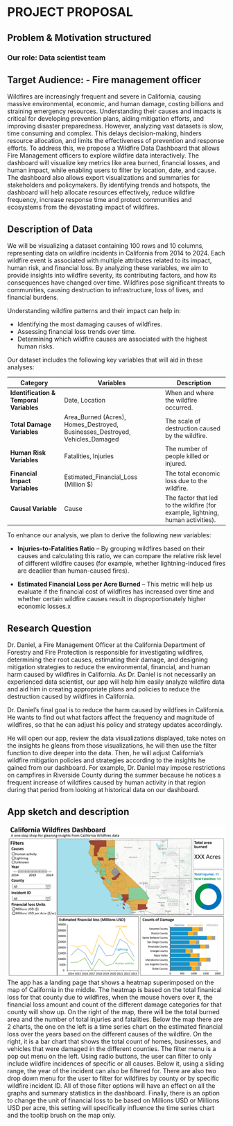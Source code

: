 <!-- TO BE UPDATED BASED ON COLLABORATIVE GOOGLE DOC: https://docs.google.com/document/d/15RFVEje4KcVk8RdTqWSU9hqasnSogVI98SqBVtU6uJw/edit?tab=t.0 
 -->
# PROJECT PROPOSAL
## Problem & Motivation structured
### Our role: Data scientist team

## Target Audience: - Fire management officer 

Wildfires are increasingly frequent and severe in California, causing massive environmental, economic, and human damage, costing billions and straining emergency resources. Understanding their causes and impacts is critical for developing prevention plans, aiding mitigation efforts, and improving disaster preparedness.  However, analyzing vast datasets is slow, time consuming and complex. This delays decision-making, hinders resource allocation, and limits the effectiveness of prevention and response efforts.
To address this, we propose a Wildfire Data Dashboard that allows Fire Management officers to explore wildfire data interactively. The dashboard will visualize key metrics like area burned, financial losses, and human impact, while enabling users to filter by location, date, and cause. The dashboard also allows export visualizations and summaries for stakeholders and policymakers. 
By identifying trends and hotspots, the dashboard will help allocate resources effectively, reduce wildfire frequency, increase response time and protect communities and ecosystems from the devastating impact of wildfires. 


## Description of Data

We will be visualizing a dataset containing 100 rows and 10 columns, representing data on wildfire incidents in California from 2014 to 2024. Each wildfire event is associated with multiple attributes related to its impact, human risk, and financial loss. By analyzing these variables, we aim to provide insights into wildfire severity, its contributing factors, and how its consequences have changed over time. Wildfires pose significant threats to communities, causing destruction to infrastructure, loss of lives, and financial burdens. 

Understanding wildfire patterns and their impact can help in:

-  Identifying the most damaging causes of wildfires.
-  Assessing financial loss trends over time.
-  Determining which wildfire causes are associated with the highest human risks.

Our dataset includes the following key variables that will aid in these analyses:

| **Category**                     | **Variables**                                         | **Description**                                                 |
|----------------------------------|------------------------------------------------------|-----------------------------------------------------------------|
| **Identification & Temporal Variables** | Date, Location                                   | When and where the wildfire occurred.                          |
| **Total Damage Variables**        | Area_Burned (Acres), Homes_Destroyed, Businesses_Destroyed, Vehicles_Damaged | The scale of destruction caused by the wildfire.               |
| **Human Risk Variables**          | Fatalities, Injuries                               | The number of people killed or injured.                        |
| **Financial Impact Variables**    | Estimated_Financial_Loss (Million $)              | The total economic loss due to the wildfire.                   |
| **Causal Variable**               | Cause                                            | The factor that led to the wildfire (for example, lightning, human activities). |

To enhance our analysis, we plan to derive the following new variables:

-  **Injuries-to-Fatalities Ratio** – By grouping wildfires based on their causes and calculating this ratio, we can compare the relative risk level of different wildfire causes (for example, whether lightning-induced fires are deadlier than human-caused fires).

-  **Estimated Financial Loss per Acre Burned** – This metric will help us evaluate if the financial cost of wildfires has increased over time and whether certain wildfire causes result in disproportionately higher economic losses.x

## Research Question
Dr. Daniel, a Fire Management Officer at the California Department of Forestry and Fire Protection is responsible for investigating wildfires,
 determining their root causes, estimating their damage, and designing mitigation strategies to reduce the environmental, financial, and human harm caused by wildfires in California.
 As Dr. Daniel is not necessarily an experienced data scientist, our app will help him easily analyze wildfire data and aid him in creating appropriate plans and policies to reduce the destruction caused by wildfires in California.

Dr. Daniel’s final goal is to reduce the harm caused by wildfires in California. He wants to find out what factors affect the frequency and magnitude of wildfires, so that he can adjust his policy and strategy updates accordingly.

He will open our app, review the data visualizations displayed, take notes on the insights he gleans from those visualizations, he will then use the filter function to dive deeper into the data.
 Then, he will adjust California’s wildfire mitigation policies and strategies according to the insights he gained from our dashboard. 
 For example, Dr. Daniel may impose restrictions on campfires in Riverside County during the summer because he notices a frequent increase of wildfires caused by human activity in that region during that period from looking at historical data on our dashboard.  


## App sketch and description
![Sketch of California wildfire dashboard](../img/sketch.png)
The app has a landing page that shows a heatmap superimposed on the map of California in the middle. The heatmap is based on the total finanical loss for that county due to wildfires, when the mouse hovers over it, the financial loss amount and count of the different damage categories for that county will show up. On the right of the map, there will be the total burned area and the number of total injuries and fatalities. Below the map there are 2 charts, the one on the left is a time series chart on the estimated financial loss over the years based on the different causes of the wildfire. On the right, it is a bar chart that shows the total count of homes, businesses, and vehicles that were damaged in the different counties. The filter menu is a pop out menu on the left. Using radio buttons, the user can filter to only include wildfire incidences of specific or all causes. Below it, using a sliding range, the year of the incident can also be filtered for. There are also two drop down menu for the user to filter for wildfires by county or by specific wildfire incident ID. All of those filter options will have an effect on all the graphs and summary statistics in the dashboard. Finally, there is an option to change the unit of financial loss to be based on Millions USD or Millions USD per acre, this setting will specifically influence the time series chart and the tooltip brush on the map only.